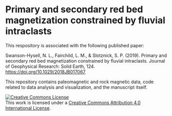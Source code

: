 # Primary and secondary red bed magnetization constrained by fluvial intraclasts

This respository is associated with the following published paper:

Swanson-Hysell, N. L., Fairchild, L. M., & Slotznick, S. P. (2019). Primary and secondary red bed magnetization constrained by fluvial intraclasts. Journal of Geophysical Research: Solid Earth, 124. https://doi.org/10.1029/2018JB017067

This repository contains paleomagnetic and rock magnetic data, code related to data analysis and visualization, and the manuscript itself.

<a rel="license" href="http://creativecommons.org/licenses/by/4.0/"><img alt="Creative Commons License" style="border-width:0" src="https://i.creativecommons.org/l/by/4.0/88x31.png" /></a><br />This work is licensed under a <a rel="license" href="http://creativecommons.org/licenses/by/4.0/">Creative Commons Attribution 4.0 International License</a>.
